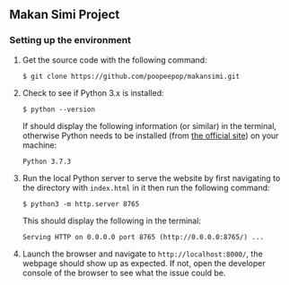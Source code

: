## Makan Simi Project

### Setting up the environment

1. Get the source code with the following command:

    ```
    $ git clone https://github.com/poopeepop/makansimi.git
    ```

2. Check to see if Python 3.x is installed:

    ```
    $ python --version
    ```

    If should display the following information (or similar) in the terminal, otherwise Python needs to be installed (from [the official site](https://www.python.org/downloads/)) on your machine:

    ```
    Python 3.7.3
    ```

3. Run the local Python server to serve the website by first navigating to the directory with `index.html` in it then run the following command:

    ```
    $ python3 -m http.server 8765
    ```

    This should display the following in the terminal:

    ```
    Serving HTTP on 0.0.0.0 port 8765 (http://0.0.0.0:8765/) ...
    ```

4. Launch the browser and navigate to `http://localhost:8000/`, the webpage should show up as expected. If not, open the developer console of the browser to see what the issue could be.
